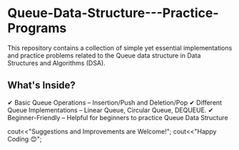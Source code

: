 # Queue-Data-Structure---Practice-Programs
This repository contains a collection of simple yet essential implementations and practice problems related to the Queue data structure in Data Structures and Algorithms (DSA).

## What's Inside?
✔ Basic Queue Operations – Insertion/Push and Deletion/Pop
✔ Different Queue Implementations – Linear Queue, Circular Queue, DEQUEUE.
✔ Beginner-Friendly – Helpful for beginners to practice Queue Data Structure

cout<<"Suggestions and Improvements are Welcome!";
cout<<"Happy Coding 😊";
